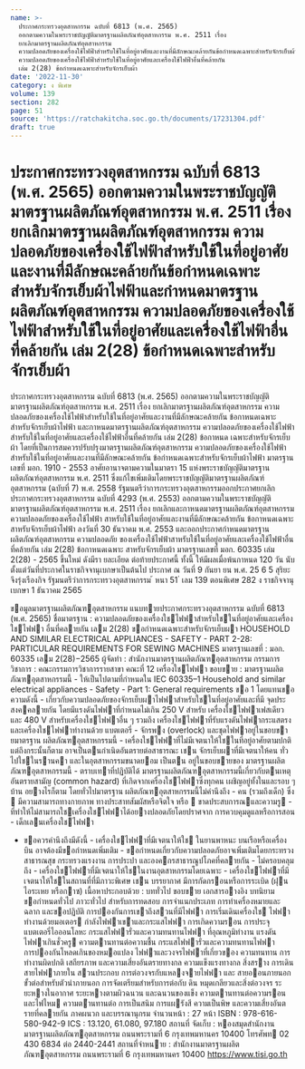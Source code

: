 ```yaml
---
name: >-
  ประกาศกระทรวงอุตสาหกรรม ฉบับที่ 6813 (พ.ศ. 2565)
  ออกตามความในพระราชบัญญัติมาตรฐานผลิตภัณฑ์อุตสาหกรรม พ.ศ. 2511 เรื่อง
  ยกเลิกมาตรฐานผลิตภัณฑ์อุตสาหกรรม
  ความปลอดภัยของเครื่องใช้ไฟฟ้าสำหรับใช้ในที่อยู่อาศัยและงานที่มีลักษณะคล้ายกันข้อกำหนดเฉพาะสำหรับจักรเย็บผ้าไฟฟ้าและกำหนดมาตรฐานผลิตภัณฑ์อุตสาหกรรม
  ความปลอดภัยของเครื่องใช้ไฟฟ้าสำหรับใช้ในที่อยู่อาศัยและเครื่องใช้ไฟฟ้าอื่นที่คล้ายกัน
  เล่ม 2(28) ข้อกำหนดเฉพาะสำหรับจักรเย็บผ้า
date: '2022-11-30'
category: ง พิเศษ
volume: 139
section: 282
page: 51
source: 'https://ratchakitcha.soc.go.th/documents/17231304.pdf'
draft: true
---
```


# ประกาศกระทรวงอุตสาหกรรม ฉบับที่ 6813 (พ.ศ. 2565) ออกตามความในพระราชบัญญัติมาตรฐานผลิตภัณฑ์อุตสาหกรรม พ.ศ. 2511 เรื่อง ยกเลิกมาตรฐานผลิตภัณฑ์อุตสาหกรรม ความปลอดภัยของเครื่องใช้ไฟฟ้าสำหรับใช้ในที่อยู่อาศัยและงานที่มีลักษณะคล้ายกันข้อกำหนดเฉพาะสำหรับจักรเย็บผ้าไฟฟ้าและกำหนดมาตรฐานผลิตภัณฑ์อุตสาหกรรม ความปลอดภัยของเครื่องใช้ไฟฟ้าสำหรับใช้ในที่อยู่อาศัยและเครื่องใช้ไฟฟ้าอื่นที่คล้ายกัน เล่ม 2(28) ข้อกำหนดเฉพาะสำหรับจักรเย็บผ้า

ประกาศกระทรวงอุตสาหกรรม ฉบับที่ 6813 (พ.ศ. 2565) ออกตามความในพระราชบัญญัติมาตรฐานผลิตภัณฑ์อุตสาหกรรม พ.ศ. 2511 เรื่อง ยกเลิกมาตรฐานผลิตภัณฑ์อุตสาหกรรม ความปลอดภัยของเครื่องใช้ไฟฟ้าสำหรับใช้ในที่อยู่อาศัยและงานที่มีลักษณะคล้ายกัน ข้อกาหนดเฉพาะสำหรับจักรเย็บผ้าไฟฟ้า และกาหนดมาตรฐานผลิตภัณฑ์อุตสาหกรรม ความปลอดภัยของเครื่องใช้ไฟฟ้าสำหรับใช้ในที่อยู่อาศัยและเครื่องใช้ไฟฟ้าอื่นที่คล้ายกัน เล่ม 2(28) ข้อกาหนด เฉพาะสำหรับจักรเย็บผ้า โดยที่เป็นการสมควรปรับปรุงมาตรฐานผลิตภัณฑ์อุตสาหกรรม ความปลอดภัยของเครื่องใช้ไฟฟ้า สำหรับใช้ในที่อยู่อาศัยและงานที่มีลักษณะคล้ายกัน ข้อกำหนดเฉพาะสำหรับจักรเย็บผ้าไฟฟ้า มาตรฐานเลขที่ มอก. 1910 - 2553 อาศัยอานาจตามความในมาตรา 15 แห่งพระราชบัญญัติมาตรฐานผลิตภัณฑ์อุตสาหกรรม พ.ศ. 2511 ซึ่งแก้ไขเพิ่มเติมโดยพระราชบัญญัติมาตรฐานผลิตภัณฑ์อุตสาหกรรม (ฉบับที่ 7) พ.ศ. 2558 รัฐมนตรีว่าการกระทรวงอุตสาหกรรมออกประกาศยกเลิกประกาศกระทรวงอุตสาหกรรม ฉบับที่ 4293 (พ.ศ. 2553) ออกตามความในพระราชบัญญัติมาตรฐานผลิตภัณฑ์อุตสาหกรรม พ.ศ. 2511 เรื่อง ยกเลิกและกาหนดมาตรฐานผลิตภัณฑ์อุตสาหกรรม ความปลอดภัยของเครื่องใช้ไฟฟ้า สาหรับใช้ในที่อยู่อาศัยและงานที่มีลักษณะคล้ายกัน ข้อกาหนดเฉพาะสาหรับจักรเย็บผ้าไฟฟ้า ลงวันที่ 30 ธันวาคม พ.ศ. 2553 และออกประกาศกำหนดมาตรฐานผลิตภัณฑ์อุตสาหกรรม ความปลอดภัย ของเครื่องใช้ไฟฟ้าสาหรับใช้ในที่อยู่อาศัยและเครื่องใช้ไฟฟ้าอื่นที่คล้ายกัน เล่ม 2(28) ข้อกาหนดเฉพาะ สาหรับจักรเย็บผ้า มาตรฐานเลขที่ มอก. 60335 เล่ม 2(28) - 2565 ขึ้นใหม่ ดังมีรา ยละเอียด ต่อท้ายประกาศนี้ ทั้งนี้ ให้มีผลเมื่อพ้นกาหนด 120 วัน นับตั้งแต่วันที่ประกาศในราชกิจจานุเบกษาเป็นต้นไป ประกาศ ณ วันที่ 9 กันยา ยน พ.ศ. 25 6 5 สุริยะ จึงรุ่งเรืองกิจ รัฐมนตรีว่าการกระทรวงอุตสาหกรรม ้ หนา 51 ่ เลม 139 ตอนพิเศษ 282 ง ราชกิจจานุเบกษา 1 ธันวาคม 2565

ขอมูลมาตรฐานผลิตภัณฑอุตสาหกรรม แนบทายประกาศกระทรวงอุตสาหกรรม ฉบับที่ 6813 (พ.ศ. 2565) ชื่อมาตรฐาน : ความปลอดภัยของเครื่องใชไฟฟาสําหรับใชในที่อยู่อาศัยและเครื่องใชไฟฟา อื่นที่คลายกัน เลม 2(28) ขอกําหนดเฉพาะสําหรับจักรเย็บผา HOUSEHOLD AND SIMILAR ELECTRICAL APPLIANCES - SAFETY - PART 2-28: PARTICULAR REQUIREMENTS FOR SEWING MACHINES มาตรฐานเลขที่ : มอก. 60335 เลม 2(28)−2565 ผู้จัดทํา : สํานักงานมาตรฐานผลิตภัณฑอุตสาหกรรม กรรมการวิชาการ : คณะกรรมการวิชาการรายสาขา คณะที่ 12 เครื่องใชไฟฟา ขอบขาย : มาตรฐานผลิตภัณฑอุตสาหกรรมนี้ - ให้เป็นไปตามที่กําหนดใน IEC 60335–1 Household and similar electrical appliances - Safety - Part 1: General requirements ขอ 1 โดยแทนขอความดังนี้ - เกี่ยวกับความปลอดภัยของจักรเย็บผาไฟฟาสําหรับใชในที่อยู่อาศัยและที่มี จุดประสงคคลายกัน โดยมีแรงดันไฟฟาที่กําหนดไม่เกิน 250 V สําหรับ เครื่องใชไฟฟาเฟสเดียว และ 480 V สําหรับเครื่องใชไฟฟาอื่น ๆ รวมถึง เครื่องใชไฟฟาที่รับแรงดันไฟฟากระแสตรงและเครื่องใชไฟฟาทํางานด้วย แบตเตอรี่ - จักรพง (overlock) และชุดไฟฟาอยู่ในขอบขายมาตรฐาน ผลิตภัณฑอุตสาหกรรมนี้ - เครื่องใชไฟฟาที่ไม่มีเจตนาให้ใชในที่อยู่อาศัยตามปกติ แต่ถึงกระนั้นก็ตาม อาจเป็นตนกําเนิดอันตรายต่อสาธารณะ เชน จักรเย็บผาที่มีเจตนาให้คน ทั่วไปใชในรานคา และในอุตสาหกรรมขนาดยอม เป็นตน อยู่ในขอบขายของ มาตรฐานผลิตภัณฑอุตสาหกรรมนี้ - ตราบเทาที่ปฏิบัติได้ มาตรฐานผลิตภัณฑอุตสาหกรรมนี้เกี่ยวกับตนเหตุ อันตรายสามัญ (common hazard) ที่เกิดจากเครื่องใชไฟฟาซึ่งทุกคน เผชิญอยู่ทั้งในและรอบ ๆ บ้าน อยางไรก็ตาม โดยทั่วไปมาตรฐาน ผลิตภัณฑอุตสาหกรรมนี้ไม่คํานึงถึง - คน (รวมถึงเด็ก) ซึ่ง  มีความสามารถทางกายภาพ ทางประสาทสัมผัสหรือจิตใจ หรือ  ขาดประสบการณและความรู - ที่ทําให้ไม่สามารถใชเครื่องใชไฟฟาได้อยางปลอดภัยโดยปราศจาก การควบคุมดูแลหรือการสอน - เด็กเลนเครื่องใชไฟฟา

- ขอควรคํานึงถึงมีดังนี้ - เครื่องใชไฟฟาที่มีเจตนาให้ใช ในยานพาหนะ บนเรือหรือเครื่องบิน อาจต้องมีขอกําหนดเพิ่มเติม - ขอกําหนดเกี่ยวกับความปลอดภัยอาจเพิ่มเติมโดยกระทรวงสาธารณสุข กระทรวงแรงงาน การประปา และองคกรสาธารณูปโภคที่คลายกัน - ไม่ครอบคลุมถึง - เครื่องใชไฟฟาที่มีเจตนาให้ใชในงานอุตสาหกรรมโดยเฉพาะ - เครื่องใชไฟฟาที่มีเจตนาให้ใชในสถานที่ที่มีภาวะพิเศษ เชน บรรยากาศ มีการกัดกรอนหรือการระเบิด (ฝุน ไอระเหย หรือกาซ) เนื้อหาประกอบด้วย : บททั่วไป ขอบขาย เอกสารอางอิง บทนิยาม ขอกําหนดทั่วไป ภาวะทั่วไป สําหรับการทดสอบ การจําแนกประเภท การทําเครื่องหมายและฉลาก และขอปฏิบัติ การปองกันการเขาถึงสวนที่มีไฟฟา การเริ่มเดินเครื่องใช ไฟฟา ทํางานด้วยมอเตอร กําลังไฟฟาเขำและกระแสไฟฟา การเกิดความรอน การประจุแบตเตอรี่ไอออนโลหะ กระแสไฟฟารั่วและความทนทานไฟฟา ที่อุณหภูมิทํางาน แรงดันไฟฟาเกินชั่วครู ความตานทานต่อความชื้น กระแสไฟฟารั่วและความทนทานไฟฟา การปองกันโหลดเกินของหมอแปลง ไฟฟาและวงจรไฟฟาที่เกี่ยวของ ความทนทาน การทํางานผิดปกติ เสถียรภาพ และความเสี่ยงอันตรายทางกล ความแข็งแรงทางกล สิ่งสราง การเดินสายไฟฟาภายใน สวนประกอบ การต่อวงจรกับแหลงจายไฟฟา และ สายออนภายนอก ขั้วต่อสําหรับตัวนําภายนอก การจัดเตรียมสําหรับการต่อกับ ดิน หมุดเกลียวและสิ่งต่อวงจร ระยะหางในอากาศ ระยะหางตามผิวฉนวน และฉนวนของแข็ง ความตานทานต่อความรอนและไฟไหม ความตำนทานต่อ การเป็นสนิม การแผรังสี ความเป็นพิษ และความเสี่ยงอันตรายที่คลายกัน ภาคผนวก และบรรณานุกรม จํานวนหน้า : 27 หน้า ISBN : 978-616-580-942-9 ICS : 13.120, 61.080, 97.180 สถานที่ จัดเก็บ : หองสมุดสํานักงานมาตรฐานผลิตภัณฑอุตสาหกรรม ถนนพระรามที่ 6 กรุงเทพมหานคร 10400 โทรศัพท 02 430 6834 ต่อ 2440-2441 สถานที่จําหนาย : สํานักงานมาตรฐานผลิตภัณฑอุตสาหกรรม ถนนพระรามที่ 6 กรุงเทพมหานคร 10400 https://www.tisi.go.th
